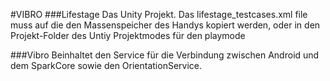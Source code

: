 ﻿#VIBRO
###Lifestage
Das Unity Projekt.
Das lifestage_testcases.xml file muss auf die den Massenspeicher des Handys kopiert werden, oder in den Projekt-Folder des Untiy Projektmodes für den playmode

###Vibro
Beinhaltet den Service für die Verbindung zwischen Android und dem SparkCore sowie den OrientationService.
